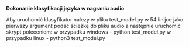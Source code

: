 **Dokonanie klasyfikacji języka w nagraniu audio**

Aby uruchomić klasyfikator nalezy w pliku test_model.py w 54 linijce jako pierwszy argument podać ścieżkę do pliku audio a następnie uruchomić
skrypt poleceniem:
w przypadku windows - python test_model.py
w przypadku linux - python3 test_model.py
